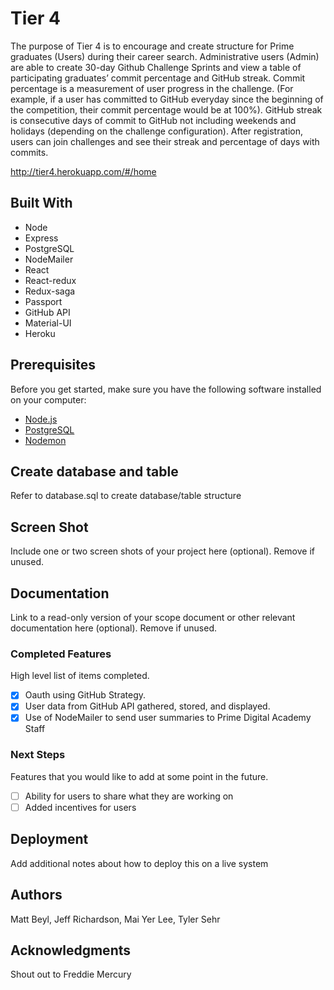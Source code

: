 # Tier 4

The purpose of Tier 4 is to encourage and create structure for Prime graduates (Users) during their career search. Administrative users (Admin) are able to create 30-day Github Challenge Sprints and view a table of participating graduates’ commit percentage and GitHub streak. Commit percentage is a measurement of user progress in the challenge. (For example, if a user has committed to GitHub everyday since the beginning of the competition, their commit percentage would be at 100%). GitHub streak is consecutive days of commit to GitHub not including weekends and holidays (depending on the challenge configuration). After registration, users can join challenges and see their streak and percentage of days with commits.

http://tier4.herokuapp.com/#/home

## Built With

- Node                  
- Express               
- PostgreSQL
- NodeMailer            
- React                 
- React-redux
- Redux-saga            
- Passport              
- GitHub API
- Material-UI           
- Heroku

## Prerequisites

Before you get started, make sure you have the following software installed on your computer:

- [Node.js](https://nodejs.org/en/)
- [PostgreSQL](https://www.postgresql.org/)
- [Nodemon](https://nodemon.io/)

## Create database and table

Refer to database.sql to create database/table structure

## Screen Shot

Include one or two screen shots of your project here (optional). Remove if unused.

## Documentation

Link to a read-only version of your scope document or other relevant documentation here (optional). Remove if unused.

### Completed Features

High level list of items completed.

- [x] Oauth using GitHub Strategy.
- [x] User data from GitHub API gathered, stored, and displayed.
- [x] Use of NodeMailer to send user summaries to Prime Digital Academy Staff

### Next Steps

Features that you would like to add at some point in the future.

- [ ] Ability for users to share what they are working on
- [ ] Added incentives for users

## Deployment

Add additional notes about how to deploy this on a live system

## Authors

Matt Beyl, Jeff Richardson, Mai Yer Lee, Tyler Sehr

## Acknowledgments

Shout out to Freddie Mercury